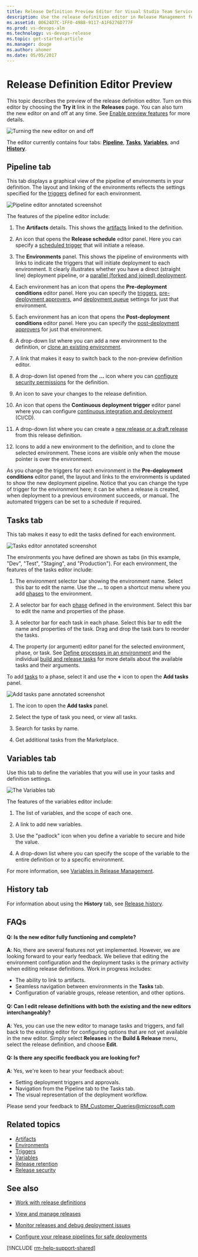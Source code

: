 ```yaml
---
title: Release Definition Preview Editor for Visual Studio Team Services and Team Foundation Server
description: Use the release definition editor in Release Management for Visual Studio Team Services (VSTS) and Team Foundation Server (TFS)
ms.assetid: 00624D7C-1FF0-49B8-9117-A1F6276D777F
ms.prod: vs-devops-alm
ms.technology: vs-devops-release
ms.topic: get-started-article
ms.manager: douge
ms.author: ahomer
ms.date: 05/05/2017
---
```


# Release Definition Editor Preview

This topic describes the preview of the release definition editor. Turn on this
editor by choosing the **Try it** link in the **Releases** page. 
You can also turn the new editor on and off at any time. See
[Enable preview features](../../collaborate/preview-features.md)
for more details.

![Turning the new editor on and off](_img/release-definition-editor/open-editor.png)

The editor currently contains four tabs: **[Pipeline](#pipeline)**, **[Tasks](#tasks)**,
**[Variables](#variables)**, and **[History](#history)**.

<a name="pipeline"></a>
## Pipeline tab 

This tab displays a graphical view of the pipeline of environments in your definition.
The layout and linking of the environments reflects the settings specified for the
[triggers](../concepts/definitions/release/triggers.md#parallel-forked-and-joined-deployments) defined for each environment.

![Pipeline editor annotated screenshot](_img/release-definition-editor/editor.png)

The features of the pipeline editor include:

1. The **Artifacts** details. This shows the [artifacts](../concepts/definitions/release/artifacts.md) linked to the definition.

1. An icon that opens the **Release schedule** editor panel. Here you can specify a
   [scheduled trigger](../concepts/definitions/release/triggers.md#release-triggers) that will initiate a release.

1. The **Environments** panel. This shows the pipeline of environments with links to indicate
   the triggers that will initiate deployment to each environment. It clearly illustrates
   whether you have a direct (straight line) deployment pipeline, or a
   [parallel (forked and joined) deployment](../concepts/definitions/release/triggers.md#parallel-forked-and-joined-deployments).

1. Each environment has an icon that opens the **Pre-deployment conditions** editor panel.
   Here you can specify the [triggers](../concepts/definitions/release/triggers.md),
   [pre-deployment approvers](../concepts/definitions/release/environments.md#approvals),
   and [deployment queue](../concepts/definitions/release/environments.md#queuing-policies) settings for just that environment.

1. Each environment has an icon that opens the **Post-deployment conditions** editor panel.
   Here you can specify the [post-deployment approvers](../concepts/definitions/release/environments.md#approvals)
   for just that environment.
   
1. A drop-down list where you can add a new environment to the definition, or
   [clone an existing environment](../actions/work-with-release-definitions.md#replicate-a-definition).
   
1. A link that makes it easy to switch back to the non-preview definition editor.

1. A drop-down list opened from the **...** icon where you can 
   [configure security permissions](../concepts/policies/permissions.md) for the definition.
   
1. An icon to save your changes to the release definition.

1. An icon that opens the **Continuous deployment trigger** editor panel where you can
   configure [continuous integration and deployment](../concepts/definitions/release/triggers.md#release-triggers) (CI/CD).  

1. A drop-down list where you can create a [new release or a draft release](../concepts/releases/index.md) from this release definition.

1. Icons to add a new environment to the definition, and to clone the selected environment.
   These icons are visible only when the mouse pointer is over the environment.

As you change the triggers for each environment in the **Pre-deployment conditions** editor panel,
the layout and links to the environments is updated to show the new deployment pipeline. Notice
that you can change the type of trigger for the environment here; it can be when a release is created,
when deployment to a previous environment succeeds, or manual. The automated triggers can be set to a
schedule if required.

<a name="tasks"></a>
## Tasks tab

This tab makes it easy to edit the tasks defined for each environment.

![Tasks editor annotated screenshot](_img/release-definition-editor/tasks.png)

The environments you have defined are shown as tabs (in this example, "Dev", "Test", "Staging", and "Production").
For each environment, the features of the tasks editor include:

1. The environment selector bar showing the environment name. Select this bar to edit the name.
   Use the **...** to open a shortcut menu where you add [phases](../concepts/process/phases.md) to the environment.

2. A selector bar for each [phase](../concepts/process/phases.md) defined in the environment. 
   Select this bar to edit the name and properties of the phase.

3. A selector bar for each task in each phase. Select this bar to edit the name and
   properties of the task. Drag and drop the task bars to reorder the tasks.

4. The property (or argument) editor panel for the selected environment, phase, or task.
   See [Define processes in an environment](../actions/work-with-release-definitions.md#define-processes)
   and the individual [build and release tasks](../define/build.md) for more details about the available
   tasks and their arguments.

To add [tasks](../concepts/process/tasks.md) to a phase, select it and use the **+** icon to
open the **Add tasks** panel.

![Add tasks pane annotated screenshot](_img/release-definition-editor/add-tasks.png)
  
1. The icon to open the **Add tasks** panel.

1. Select the type of task you need, or view all tasks.

1. Search for tasks by name.

1. Get additional tasks from the Marketplace.

<a name="variables"></a>
## Variables tab 

Use this tab to define the variables that you will use in your tasks and definition settings.

![The Variables tab](_img/release-definition-editor/variables.png)
 
The features of the variables editor include:

1. The list of variables, and the scope of each one.

2. A link to add new variables.

3. Use the "padlock" icon when you define a variable to secure and hide the value.

4. A drop-down list where you can specify the scope of the variable to the entire
   definition or to a specific environment.

For more information, see [Variables in Release Management](../concepts/definitions/release/variables.md).

<a name="history"></a>
## History tab

For information about using the **History** tab, see [Release history](../actions/view-manage-releases.md#release-history).

## FAQs

#### Q: Is the new editor fully functioning and complete?

**A**: No, there are several features not yet implemented. However, we are looking forward to your early feedback.
We believe that editing the environment configuration and the deployment tasks is the primary activity when
editing release definitions. Work in progress includes:

* The ability to link to artifacts.
* Seamless navigation between environments in the **Tasks** tab.
* Configuration of variable groups, release retention, and other options. 

#### Q: Can I edit release definitions with both the existing and the new editors interchangeably?

**A**: Yes, you can use the new editor to manage tasks and triggers,
and fall back to the existing editor for configuring options that are
not yet available in the new editor. Simply select **Releases** in the
**Build &amp; Release** menu, select the release definition, and choose **Edit**.

#### Q: Is there any specific feedback you are looking for?

**A**: Yes, we're keen to hear your feedback about:

* Setting deployment triggers and approvals.
* Navigation from the Pipeline tab to the Tasks tab.
* The visual representation of the deployment workflow.

Please send your feedback to [RM_Customer_Queries@microsoft.com](mailto:RM_Customer_Queries@microsoft.com)

## Related topics

* [Artifacts](../concepts/definitions/release/artifacts.md)
* [Environments](../concepts/definitions/release/environments.md)
* [Triggers](../concepts/definitions/release/triggers.md)
* [Variables](../concepts/definitions/release/variables.md)
* [Release retention](../concepts/policies/retention.md)
* [Release security](../concepts/policies/permissions.md#release-permissions)

## See also

* [Work with release definitions](../actions/work-with-release-definitions.md)

* [View and manage releases](../actions/view-manage-releases.md)

* [Monitor releases and debug deployment issues](../actions/debug-deployment-issues.md)

* [Configure your release pipelines for safe deployments](https://blogs.msdn.microsoft.com/visualstudioalm/2017/04/24/configuring-your-release-pipelines-for-safe-deployments/)

[!INCLUDE [rm-help-support-shared](../_shared/rm-help-support-shared.md)]
